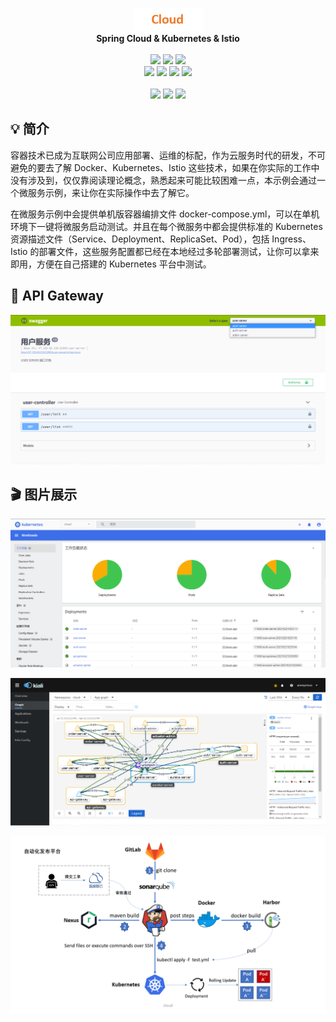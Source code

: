 <p align="center">
<img alt="14032" src="./assets/cloud.jpg" />
<br>
<b>Spring Cloud & Kubernetes & Istio</b>
<br><br>
<a title="Build Status" target="_blank" href="https://travis-ci.com/14032/cloud"><img src="https://img.shields.io/travis/14032/cloud.svg?style=flat-square"></a>
<a title="Docker Image CI" target="_blank" href="https://github.com/14032/cloud/actions"><img src="https://img.shields.io/github/workflow/status/14032/cloud/Docker%20Image%20CI?label=Actions&logo=github&style=flat-square"></a>
<a title="MIT" target="_blank" href="https://opensource.org/licenses/MIT"><img src="https://img.shields.io/badge/license-MIT-orange.svg?style=flat-square"></a>
<br>
<a title="Kubernetes" target="_blank" href="https://kubernetes.io/docs/home/"><img src="https://img.shields.io/badge/kubernetes-1.19.0-blue?style=flat-square"></a>
<a title="Istio" target="_blank" href="https://istio.io/"><img src="https://img.shields.io/badge/istio-1.9-yellow?style=flat-square"></a>
<a title="Spring Cloud" target="_blank" href="https://cloud.spring.io/spring-cloud-gateway/reference/html/"><img src="https://img.shields.io/badge/springcloud-Greenwich-brightgreen?style=flat-square"></a>
<a title="Last Commit" target="_blank" href="https://github.com/14032/cloud/commits/master"><img src="https://img.shields.io/github/last-commit/14032/cloud?style=flat-square"></a>
<br><br>
<a title="GitHub Watchers" target="_blank" href="https://github.com/14032/cloud/watchers"><img src="https://img.shields.io/github/watchers/14032/cloud.svg?label=Watchers&style=social"></a>  
<a title="GitHub Stars" target="_blank" href="https://github.com/14032/cloud/stargazers"><img src="https://img.shields.io/github/stars/14032/cloud.svg?label=Stars&style=social"></a>  
<a title="GitHub Forks" target="_blank" href="https://github.com/14032/cloud/network/members"><img src="https://img.shields.io/github/forks/14032/cloud.svg?label=Forks&style=social"></a>  
</p>

## :bulb: 简介 

容器技术已成为互联网公司应用部署、运维的标配，作为云服务时代的研发，不可避免的要去了解 Docker、Kubernetes、Istio 这些技术，如果在你实际的工作中没有涉及到，仅仅靠阅读理论概念，熟悉起来可能比较困难一点，本示例会通过一个微服务示例，来让你在实际操作中去了解它。

在微服务示例中会提供单机版容器编排文件 docker-compose.yml，可以在单机环境下一键将微服务启动测试。并且在每个微服务中都会提供标准的 Kubernetes 资源描述文件（Service、Deployment、ReplicaSet、Pod），包括 Ingress、Istio 的部署文件，这些服务配置都已经在本地经过多轮部署测试，让你可以拿来即用，方便在自己搭建的 Kubernetes 平台中测试。

## :book: API Gateway

![image](assets/swagger.jpg) 

## :clapper: 图片展示

![image](assets/dashboard.png) 
 
![image](assets/kiali.png) 

![image](assets/devops.png) 